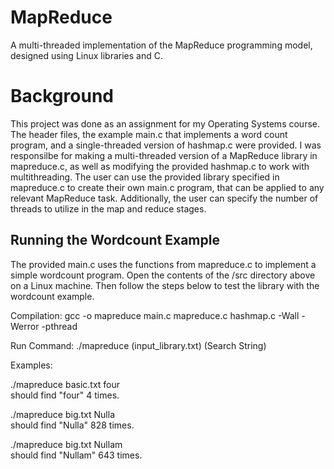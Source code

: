 # MapReduce
A multi-threaded implementation of the MapReduce programming model, designed using Linux libraries and C.

# Background
This project was done as an assignment for my Operating Systems course. The header files, the example main.c that implements a word count program, and a single-threaded version of hashmap.c were provided. I was responsilbe for making a multi-threaded version of a MapReduce library in mapreduce.c, as well as modifying the provided hashmap.c to work with multithreading. The user can use the provided library specified in mapreduce.c to create their own main.c program, that can be applied to any relevant MapReduce task. Additionally, the user can specify the number of threads to utilize in the map and reduce stages.

## Running the Wordcount Example

The provided main.c uses the functions from mapreduce.c to implement a simple wordcount program.
Open the contents of the /src directory above on a Linux machine. Then follow the steps below to test the library with the wordcount example.

Compilation:
gcc -o mapreduce main.c mapreduce.c hashmap.c -Wall -Werror -pthread

Run Command:
./mapreduce (input_library.txt) (Search String)

Examples:

./mapreduce basic.txt four  
should find "four" 4 times.

./mapreduce big.txt Nulla  
should find "Nulla" 828 times.

./mapreduce big.txt Nullam  
should find "Nullam" 643 times.
